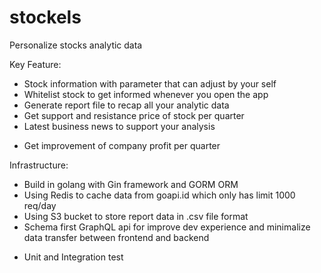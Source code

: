 # stockels

Personalize stocks analytic data

Key Feature:

- Stock information with parameter that can adjust by your self
- Whitelist stock to get informed whenever you open the app
- Generate report file to recap all your analytic data
- Get support and resistance price of stock per quarter
- Latest business news to support your analysis

* Get improvement of company profit per quarter

Infrastructure:

- Build in golang with Gin framework and GORM ORM
- Using Redis to cache data from goapi.id which only has limit 1000 req/day
- Using S3 bucket to store report data in .csv file format
- Schema first GraphQL api for improve dev experience and minimalize data transfer between frontend and backend

* Unit and Integration test
